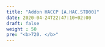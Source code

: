 ```yaml
---
title: "Addon HACCP [A.HAC.STD00]"
date: 2020-04-24T22:47:10+02:00
draft: false
weight : 50
pre: "<b>720. </b>"
---
```

